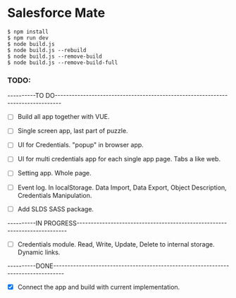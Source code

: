 # Salesforce Mate

```
$ npm install
$ npm run dev
$ node build.js
$ node build.js --rebuild
$ node build.js --remove-build
$ node build.js --remove-build-full
```

### TODO:
----------TO DO--------------------------------------------------------------------------------
- [ ] Build all app together with VUE.
- [ ] Single screen app, last part of puzzle.
- [ ] UI for Credentials. "popup" in browser app.
- [ ] UI for multi credentials app for each single app page. Tabs a like web.
- [ ] Setting app. Whole page.
- [ ] Event log. In localStorage. Data Import, Data Export, Object Description, Credentials Manipulation.
- [ ] Add SLDS SASS package.


----------IN PROGRESS--------------------------------------------------------------------------
- [ ] Credentials module. Read, Write, Update, Delete to internal storage. Dynamic links.


----------DONE----------------------------------------------------------------------------------
- [x] Connect the app and build with current implementation.